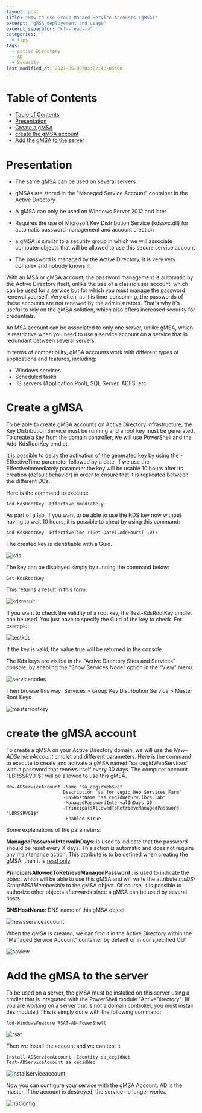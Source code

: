 ```yaml
---
layout: post
title: "How to use Group Manaed Service Accounts (gMSA)"
excerpt: "gMSA deployement and usage"
excerpt_separator: "<!--read-->"
categories:
  - tips
tags:
  - active Directory
  - AD
  - Security
last_modified_at: 2021-05-03T03:22:48-05:00
---
```


Table of Contents
=================

- [Table of Contents](#table-of-contents)
- [Presentation](#presentation)
- [Create a gMSA](#create-a-gmsa)
- [create the gMSA account](#create-the-gmsa-account)
- [Add the gMSA to the server](#add-the-gmsa-to-the-server)


# Presentation


- The same gMSA can be used on several servers

- gMSAs are stored in the "Managed Service Account" container in the Active Directory

- A gMSA can only be used on Windows Server 2012 and later

- Requires the use of Microsoft Key Distribution Service (kdssvc.dll) for automatic password management and account creation

- a gMSA is similar to a security group in which we will associate computer objects that will be allowed to use this secure service account

- The password is managed by the Active Directory, it is very very complex and nobody knows it

With an MSA or gMSA account, the password management is automatic by the Active Directory itself, unlike the use of a classic user account, which can be used for a service but for which you must manage the password renewal yourself. Very often, as it is time-consuming, the passwords of these accounts are not renewed by the administrators. That's why it's useful to rely on the gMSA solution, which also offers increased security for credentials.

An MSA account can be associated to only one server, unlike gMSA, which is restrictive when you need to use a service account on a service that is redundant between several servers.

In terms of compatibility, gMSA accounts work with different types of applications and features, including:

- Windows services
- Scheduled tasks
- IIS servers (Application Pool), SQL Server, ADFS, etc.

# Create a gMSA

To be able to create gMSA accounts on Active Directory infrastructure, the Key Distribution Service must be running and a root key must be generated. To create a key from the domain controller, we will use PowerShell and the Add-KdsRootKey cmdlet.

It is possible to delay the activation of the generated key by using the -EffectiveTime parameter followed by a date. If we use the -EffectiveImmediately parameter the key will be usable 10 hours after its creation (default behavior) in order to ensure that it is replicated between the different DCs.

Here is the command to execute:
```
Add-KdsRootKey -EffectiveImmediately
```
As part of a lab, if you want to be able to use the KDS key now without having to wait 10 hours, it is possible to cheat by using this command:
```
Add-KdsRootKey -EffectiveTime ((Get-Date).AddHours(-10))
```

The created key is identifiable with a Guid.

![kds](https://blog.lbrs.io/images/gmsa1.png)

The key can be displayed simply by running the command below:

```
Get-KdsRootKey
```

This returns a result in this form:

![kdsresult](https://blog.lbrs.io/images/gmsa2.png)

If you want to check the validity of a root key, the Test-KdsRootKey cmdlet can be used. You just have to specify the Guid of the key to check. For example:

![testkds](https://blog.lbrs.io/images/testkds.png)

If the key is valid, the value true will be returned in the console.

The Kds keys are visible in the "Active Directory Sites and Services" console, by enabling the "Show Services Node" option in the "View" menu.

![servicenodes](https://blog.lbrs.io/images/servicenodes.png)

Then browse this way: Services > Group Key Distribution Service > Master Root Keys

![masterrootkey](https://blog.lbrs.io/images/masterrootkey.png)


# create the gMSA account

To create a gMSA on your Active Directory domain, we will use the *New-ADServiceAccount* cmdlet and different parameters. 
Here is the command to execute to create and activate a gMSA named "sa_cegidWebServices" with a password that renews itself every 30 days. The computer account "LBRSSRV01$" will be allowed to use this gMSA.

```
New-ADServiceAccount -Name "sa_cegidWebSvc" 
                     Description "sa for cegid Web Services Farm"
                     -DNSHostName "sa_cegidWebSrv.lbrs.lab" 
                     -ManagedPasswordIntervalInDays 30 
                     -PrincipalsAllowedToRetrieveManagedPassword "LBRSSRV01$" 
                     -Enabled $True
```

Some explanations of the parameters:

**ManagedPasswordIntervalInDays**:
is used to indicate that the password should be reset every X days. This action is automatic and does not require any maintenance action. This attribute is to be defined when creating the gMSA, then it is <u>read only</u>.
 
**PrincipalsAllowedToRetrieveManagedPassword** : is used to indicate the object which will be able to use this gMSA and will write the attribute *msDS-GroupMSAMembership* to the gMSA object. Of course, it is possible to authorize other objects afterwards since a gMSA can be used by several hosts.

**DNSHostName**: DNS name of this gMSA object

![newsserviceaccount](https://blog.lbrs.io/images/newsserviceaccount.png)

When the gMSA is created, we can find it in the Active Directory within the "Managed Service Account" container by default or in our specified OU:

![saview](https://blog.lbrs.io/images/saview.png)


# Add the gMSA to the server

To be used on a server, the gMSA must be installed on this server using a cmdlet that is integrated with the PowerShell module "ActiveDirectory". 
(If you are working on a server that is not a domain controller, you must install this module.) This is simply done with the following command: 
```
Add-WindowsFeature RSAT-AD-PowerShell
```

![rsat](https://blog.lbrs.io/images/rsat.png)

Then we Install the account and we can test it
```
Install-ADServiceAccount -Identity sa_cegidWeb
Test-ADServiceAccount sa_cegidWeb
```

![installserviceaccount](https://blog.lbrs.io/images/installserviceaccount.png)

Now you can configure your service with the gMSA Account.
AD is the master, if the account is destroyed, the service no longer works.

![IISConfig](https://blog.lbrs.io/images/WebIIS.png)

